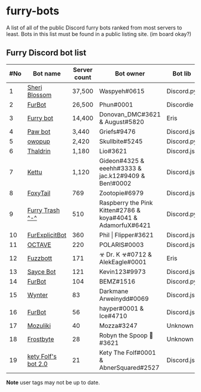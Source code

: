 # furry-bots
A list of all of the public Discord furry bots ranked from most servers to least. Bots in this list must be found in a public listing site. (im board okay?)


## Furry Discord bot list 

#No | Bot name | Server count | Bot owner | Bot lib
------------ | ------------- | -------------- | ---------- | -----------
1 | [Sheri Blossom](https://discord.com/oauth2/authorize?client_id=346702890368368640&scope=bot) | 37,500 | Waspyeh#0615 | Discord.py
2 | [FurBot](https://discord.com/oauth2/authorize?=&client_id=174176308396425217&scope=bot) | 26,500 | Phun#0001 | Discordie
3 | [Furry bot](https://discord.com/oauth2/authorize?client_id=398251412246495233&scope=bot)| 14,400 | Donovan_DMC#3621 & August#5820 | Eris
4 | [Paw bot](https://discord.com/oauth2/authorize?client_id=663823539672973353&scope=bot) | 3,440 | Griefs#9476 | Discord.js
5 | [owopup](https://discord.com/oauth2/authorize?client_id=365255872181567489&scope=bot) | 2,420 | Skullbite#5245 | Discord.py
6 | [Thaldrin](https://discord.com/oauth2/authorize?client_id=434662676547764244&scope=bot) | 1,180 | Lio#3621 | Discord.js
7 | [Kettu](https://discord.com/oauth2/authorize?client_id=667131062941384757&scope=bot) | 1,120 | Gideon#4325 & eeehh#3333 & jac.k12#9409 & Ben!#0002 | Discord.js
8 | [FoxyTail](https://discord.com/oauth2/authorize?client_id=716682147749953616&scope=bot) | 769 | Zootopie#6979 | Discord.js
9 | [Furry Trash ^-^](https://discord.com/oauth2/authorize?client_id=417900655601254420&scope=bot) | 510 | Raspberry the Pink Kitten#2786 & koya#4041 & AdamorfuX#6421 | Discord.py
10 | [FurExplicitBot](https://discord.com/oauth2/authorize?=&client_id=534828939198070824&scope=bot) | 360 | Phil \| Flipper#3621 | Discord.js
11 | [OCTAVE](https://discord.com/oauth2/authorize?client_id=501871267968712714&scope=bot) | 220 | POLARIS#0003 | Discord.js
12 | [Fuzzbott](https://discord.com/oauth2/authorize?client_id=730633518992064514&scope=bot) | 171 | ☣ Dr. K ☣#0712 & AlekEagle#0001 | Eris
13 | [Sayce Bot](https://discord.com/oauth2/authorize?client_id=730158145489338409&scope=bot) | 121 | Kevin123#9973 | Discord.js 
14 | [FurBot](https://discord.com/oauth2/authorize?client_id=716259432878702633&scope=bot) | 104 | BEMZ#1516 | Discord.py
15 | [Wynter](https://discord.com/oauth2/authorize?client_id=548269826020343809&scope=bot) | 83 | Darkmane Arweinydd#0069 | Discord.js
16 | [FurBot](https://discord.com/oauth2/authorize?client_id=732807386414317658&scope=bot) | 56 | hayper#0001 & Ice#4710 | Discord.js
17 | [Mozuliki](https://discord.com/oauth2/authorize?client_id=670786019037020188&scope=bot) | 40 | Mozza#3247 | Unknown
18 | [Frostbyte](https://discord.com/oauth2/authorize?client_id=732233716604076075&scope=bot) | 28 | Robyn the Spoop 🎃#3621 | Unknown 
19 | [kety Folf's bot 2.0](https://discord.com/oauth2/authorize?client_id=738164170385653802&scope=bot) | 21 | Kety The Folf#0001 & AbnerSquared#2527 | Discord.js

**Note** user tags may not be up to date. 


